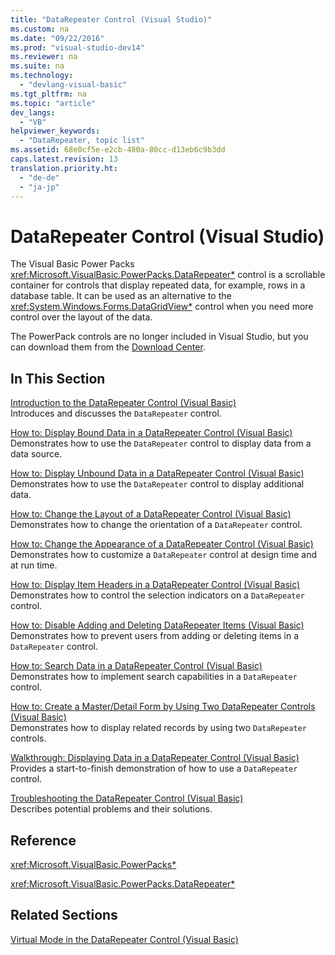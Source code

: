 ```yaml
---
title: "DataRepeater Control (Visual Studio)"
ms.custom: na
ms.date: "09/22/2016"
ms.prod: "visual-studio-dev14"
ms.reviewer: na
ms.suite: na
ms.technology: 
  - "devlang-visual-basic"
ms.tgt_pltfrm: na
ms.topic: "article"
dev_langs: 
  - "VB"
helpviewer_keywords: 
  - "DataRepeater, topic list"
ms.assetid: 68e0cf5e-e2cb-480a-80cc-d13eb6c9b3dd
caps.latest.revision: 13
translation.priority.ht: 
  - "de-de"
  - "ja-jp"
---
```

# DataRepeater Control (Visual Studio)
The Visual Basic Power Packs <xref:Microsoft.VisualBasic.PowerPacks.DataRepeater*> control is a scrollable container for controls that display repeated data, for example, rows in a database table. It can be used as an alternative to the <xref:System.Windows.Forms.DataGridView*> control when you need more control over the layout of the data.  
  
 The PowerPack controls are no longer included in Visual Studio, but you can download them from the [Download Center](http://www.microsoft.com/en-us/download/details.aspx?id=25169).  
  
## In This Section  
 [Introduction to the DataRepeater Control (Visual Basic)](../vs140/introduction-to-the-datarepeater-control--visual-studio-.md)  
 Introduces and discusses the `DataRepeater` control.  
  
 [How to: Display Bound Data in a DataRepeater Control (Visual Basic)](../vs140/how-to--display-bound-data-in-a-datarepeater-control--visual-studio-.md)  
 Demonstrates how to use the `DataRepeater` control to display data from a data source.  
  
 [How to: Display Unbound Data in a DataRepeater Control (Visual Basic)](../vs140/how-to--display-unbound-controls-in-a-datarepeater-control--visual-studio-.md)  
 Demonstrates how to use the `DataRepeater` control to display additional data.  
  
 [How to: Change the Layout of a DataRepeater Control (Visual Basic)](../vs140/how-to--change-the-layout-of-a-datarepeater-control--visual-studio-.md)  
 Demonstrates how to change the orientation of a `DataRepeater` control.  
  
 [How to: Change the Appearance of a DataRepeater Control (Visual Basic)](../vs140/how-to--change-the-appearance-of-a-datarepeater-control--visual-studio-.md)  
 Demonstrates how to customize a `DataRepeater` control at design time and at run time.  
  
 [How to: Display Item Headers in a DataRepeater Control (Visual Basic)](../vs140/how-to--display-item-headers-in-a-datarepeater-control--visual-studio-.md)  
 Demonstrates how to control the selection indicators on a `DataRepeater` control.  
  
 [How to: Disable Adding and Deleting DataRepeater Items (Visual Basic)](../vs140/how-to--disable-adding-and-deleting-datarepeater-items--visual-studio-.md)  
 Demonstrates how to prevent users from adding or deleting items in a `DataRepeater` control.  
  
 [How to: Search Data in a DataRepeater Control (Visual Basic)](../vs140/how-to--search-data-in-a-datarepeater-control--visual-studio-.md)  
 Demonstrates how to implement search capabilities in a `DataRepeater` control.  
  
 [How to: Create a Master/Detail Form by Using Two DataRepeater Controls (Visual Basic)](../vs140/how-to--create-a-master-detail-form-by-using-two-datarepeater-controls--visual-studio-.md)  
 Demonstrates how to display related records by using two `DataRepeater` controls.  
  
 [Walkthrough: Displaying Data in a DataRepeater Control (Visual Basic)](../vs140/walkthrough--displaying-data-in-a-datarepeater-control--visual-studio-.md)  
 Provides a start-to-finish demonstration of how to use a `DataRepeater` control.  
  
 [Troubleshooting the DataRepeater Control (Visual Basic)](../vs140/troubleshooting-the-datarepeater-control--visual-studio-.md)  
 Describes potential problems and their solutions.  
  
## Reference  
 <xref:Microsoft.VisualBasic.PowerPacks*>  
  
 <xref:Microsoft.VisualBasic.PowerPacks.DataRepeater*>  
  
## Related Sections  
 [Virtual Mode in the DataRepeater Control (Visual Basic)](../vs140/virtual-mode-in-the-datarepeater-control--visual-studio-.md)
